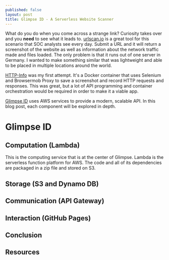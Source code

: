```yaml
---
published: false
layout: post
title: Glimpse ID - A Serverless Website Scanner
---
```

What do you do when you come across a strange link? Curiosity takes over and you **need** to see what it leads to. [urlscan.io](https://urlscan.io) is a great tool for this scenario that SOC analysts see every day. Submit a URL and it will return a screenshot of the website as well as information about the network traffic made and files loaded. The only problem is that it runs out of one server in Germany. I wanted to make something similar that was lightweight and able to be placed in multiple locations around the world.

[HTTP-Info](https://github.com/becksteadn/HTTP-Info) was my first attempt. It's a Docker container that uses Selenium and Browsermob Proxy to save a screenshot and record HTTP requests and responses. This was great, but a lot of API programming and container orchestration would be required in order to make it a viable app.

[Glimpse ID](https://scriptingis.life/glimpseid) uses AWS services to provide a modern, scalable API. In this blog post, each component will be explored in depth.

# Glimpse ID

## Computation (Lambda)

This is the computing service that is at the center of Glimpse. Lambda is the serverless function platform for AWS. The code and all of its dependencies are packaged in a zip file and stored on S3.   

## Storage (S3 and Dynamo DB)

## Communication (API Gateway)

## Interaction (GitHub Pages)

## Conclusion

## Resources

